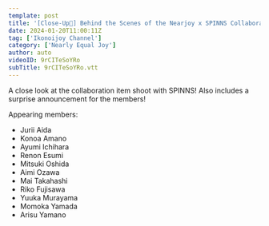 ```yaml
---
template: post
title: '[Close-Up🎥] Behind the Scenes of the Nearjoy x SPINNS Collaboration Item Shoot!'
date: 2024-01-20T11:00:11Z
tag: ['Ikonoijoy Channel']
category: ['Nearly Equal Joy']
author: auto 
videoID: 9rCITeSoYRo
subTitle: 9rCITeSoYRo.vtt
---
```

A close look at the collaboration item shoot with SPINNS!
Also includes a surprise announcement for the members!

Appearing members: 

- Jurii Aida
- Konoa Amano
- Ayumi Ichihara
- Renon Esumi
- Mitsuki Oshida
- Aimi Ozawa
- Mai Takahashi
- Riko Fujisawa
- Yuuka Murayama
- Momoka Yamada
- Arisu Yamano

